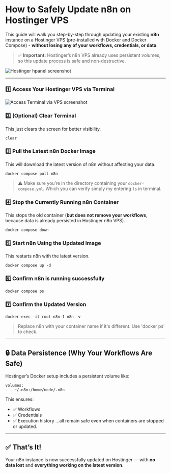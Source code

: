 # How to Safely Update n8n on Hostinger VPS

This guide will walk you step-by-step through updating your existing **n8n** instance on a Hostinger VPS (pre-installed with Docker and Docker Compose) - **without losing any of your workflows, credentials, or data**.

> ✅ **Important:** Hostinger’s n8n VPS already uses persistent volumes, so this update process is safe and non-destructive.

![Hostinger hpanel screenshot](https://github.com/user-attachments/assets/5f375f2e-368b-4ace-9344-8a6cc5bc7ebc)

---
### 1️⃣ Access Your Hostinger VPS via Terminal
![Access Terminal via VPS screenshot](https://github.com/user-attachments/assets/4bafb591-0e21-4138-8c31-a42eab20656a)

### 2️⃣ (Optional) Clear Terminal

This just clears the screen for better visibility.
```
clear
```

### 3️⃣ Pull the Latest n8n Docker Image

This will download the latest version of n8n without affecting your data.
```
docker compose pull n8n
```
> ⚠️ Make sure you’re in the directory containing your `docker-compose.yml`. Which you can verify simply my entering `ls` in terminal.

### 4️⃣ Stop the Currently Running n8n Container

This stops the old container (**but does not remove your workflows**, because data is already persisted in Hostinger n8n VPS).
```
docker compose down
```

### 5️⃣ Start n8n Using the Updated Image

This restarts n8n with the latest version.
```
docker compose up -d
```

### 6️⃣ Confirm n8n is running successfully
```
docker compose ps
```

### 7️⃣ Confirm the Updated Version
```
docker exec -it root-n8n-1 n8n -v
```
> Replace n8n with your container name if it's different. Use 'docker ps' to check.

---
## 🔒 Data Persistence (Why Your Workflows Are Safe)

Hostinger’s Docker setup includes a persistent volume like:

```
volumes:
  - ~/.n8n:/home/node/.n8n
```

This ensures:

* ✅ Workflows
* ✅ Credentials
* ✅ Execution history
  ...all remain safe even when containers are stopped or updated.

---
## ✅ That’s It!

Your n8n instance is now successfully updated on Hostinger — with **no data lost** and **everything working on the latest version**.
